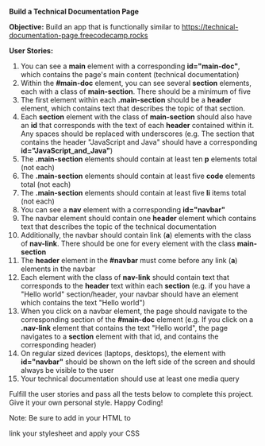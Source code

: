 ****Build a Technical Documentation Page****

****Objective:**** Build an app that is functionally similar to https://technical-documentation-page.freecodecamp.rocks

****User Stories:****

1.    You can see a **main** element with a corresponding **id="main-doc"**, which contains the page's main content (technical documentation)
2.    Within the **#main-doc** element, you can see several **section** elements, each with a class of **main-section**. There should be a minimum of five
3.    The first element within each **.main-section** should be a **header** element, which contains text that describes the topic of that section.
4.    Each **section** element with the class of **main-section** should also have an **id** that corresponds with the text of each **header** contained within it. Any spaces should be replaced with underscores (e.g. The section that contains the header "JavaScript and Java" should have a corresponding **id="JavaScript_and_Java"**)
5.    The **.main-section** elements should contain at least ten **p** elements total (not each)
6.    The **.main-section** elements should contain at least five **code** elements total (not each)
7.    The **.main-section** elements should contain at least five **li** items total (not each)
8.    You can see a **nav** element with a corresponding **id="navbar"**
9.    The navbar element should contain one **header** element which contains text that describes the topic of the technical documentation
10.    Additionally, the navbar should contain link (**a**) elements with the class of **nav-link**. There should be one for every element with the class **main-section**
11.    The **header** element in the **#navbar** must come before any link (**a**) elements in the navbar
12.    Each element with the class of **nav-link** should contain text that corresponds to the **header** text within each **section** (e.g. if you have a "Hello world" section/header, your navbar should have an element which contains the text "Hello world")
13.    When you click on a navbar element, the page should navigate to the corresponding section of the **#main-doc** element (e.g. If you click on a **.nav-link** element that contains the text "Hello world", the page navigates to a **section** element with that id, and contains the corresponding header)
14.    On regular sized devices (laptops, desktops), the element with **id="navbar"** should be shown on the left side of the screen and should always be visible to the user
15.    Your technical documentation should use at least one media query

Fulfill the user stories and pass all the tests below to complete this project. Give it your own personal style. Happy Coding!

Note: Be sure to add **<link rel="stylesheet" href="styles.css">** in your HTML to

link your stylesheet and apply your CSS

